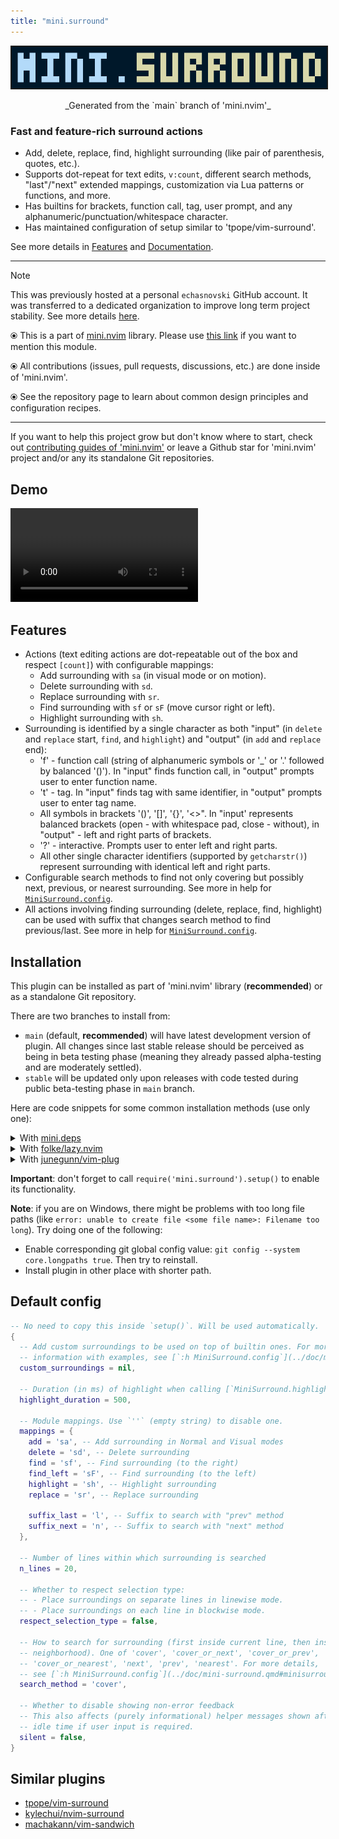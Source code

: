 ```yaml
---
title: "mini.surround"
---
```


<p align="center"> <img src="https://github.com/nvim-mini/assets/blob/main/logo-2/logo-surround_readme.png?raw=true" alt="mini.surround" style="max-width:100%;border:solid 2px"/> </p>
<p align="center">_Generated from the `main` branch of 'mini.nvim'_</p>


### Fast and feature-rich surround actions

- Add, delete, replace, find, highlight surrounding (like pair of parenthesis, quotes, etc.).
- Supports dot-repeat for text edits, `v:count`, different search methods, "last"/"next" extended mappings, customization via Lua patterns or functions, and more.
- Has builtins for brackets, function call, tag, user prompt, and any alphanumeric/punctuation/whitespace character.
- Has maintained configuration of setup similar to 'tpope/vim-surround'.

See more details in [Features](#features) and [Documentation](../doc/mini-surround.qmd).

---

> [!NOTE]
> This was previously hosted at a personal `echasnovski` GitHub account. It was transferred to a dedicated organization to improve long term project stability. See more details [here](https://github.com/nvim-mini/mini.nvim/discussions/1970).

⦿ This is a part of [mini.nvim](https://github.com/nvim-mini/mini.nvim) library. Please use [this link](https://github.com/nvim-mini/mini.nvim/blob/main/readmes/mini-surround.md) if you want to mention this module.

⦿ All contributions (issues, pull requests, discussions, etc.) are done inside of 'mini.nvim'.

⦿ See the repository page to learn about common design principles and configuration recipes.

---

If you want to help this project grow but don't know where to start, check out [contributing guides of 'mini.nvim'](https://github.com/nvim-mini/mini.nvim/blob/main/CONTRIBUTING.md) or leave a Github star for 'mini.nvim' project and/or any its standalone Git repositories.

## Demo

![](https://github.com/nvim-mini/assets/blob/main/demo/demo-surround.mp4?raw=true)

## Features

- Actions (text editing actions are dot-repeatable out of the box and respect `[count]`) with configurable mappings:
    - Add surrounding with `sa` (in visual mode or on motion).
    - Delete surrounding with `sd`.
    - Replace surrounding with `sr`.
    - Find surrounding with `sf` or `sF` (move cursor right or left).
    - Highlight surrounding with `sh`.
- Surrounding is identified by a single character as both "input" (in `delete` and `replace` start, `find`, and `highlight`) and "output" (in `add` and `replace` end):
    - 'f' - function call (string of alphanumeric symbols or '_' or '.' followed by balanced '()'). In "input" finds function call, in "output" prompts user to enter function name.
    - 't' - tag. In "input" finds tag with same identifier, in "output" prompts user to enter tag name.
    - All symbols in brackets '()', '[]', '{}', '<>". In "input' represents balanced brackets (open - with whitespace pad, close - without), in "output" - left and right parts of brackets.
    - '?' - interactive. Prompts user to enter left and right parts.
    - All other single character identifiers (supported by `getcharstr()`) represent surrounding with identical left and right parts.
- Configurable search methods to find not only covering but possibly next, previous, or nearest surrounding. See more in help for [`MiniSurround.config`](../doc/mini-surround.qmd#minisurround.config).
- All actions involving finding surrounding (delete, replace, find, highlight) can be used with suffix that changes search method to find previous/last. See more in help for [`MiniSurround.config`](../doc/mini-surround.qmd#minisurround.config).

## Installation

This plugin can be installed as part of 'mini.nvim' library (**recommended**) or as a standalone Git repository.

There are two branches to install from:

- `main` (default, **recommended**) will have latest development version of plugin. All changes since last stable release should be perceived as being in beta testing phase (meaning they already passed alpha-testing and are moderately settled).
- `stable` will be updated only upon releases with code tested during public beta-testing phase in `main` branch.

Here are code snippets for some common installation methods (use only one):

<details>
<summary>With <a href="https://github.com/nvim-mini/mini.nvim/blob/main/readmes/mini-deps.md">mini.deps</a></summary>

- 'mini.nvim' library:

    | Branch | Code snippet                                  |
    |--------|-----------------------------------------------|
    | Main   | *Follow recommended ‘mini.deps’ installation* |
    | Stable | *Follow recommended ‘mini.deps’ installation* |

- Standalone plugin:

    | Branch | Code snippet                                                       |
    |--------|--------------------------------------------------------------------|
    | Main   | `add(‘nvim-mini/mini.surround’)`                                   |
    | Stable | `add({ source = ‘nvim-mini/mini.surround’, checkout = ‘stable’ })` |

</details>

<details>
<summary>With <a href="https://github.com/folke/lazy.nvim">folke/lazy.nvim</a></summary>

- 'mini.nvim' library:

    | Branch | Code snippet                                  |
    |--------|-----------------------------------------------|
    | Main   | `{ 'nvim-mini/mini.nvim', version = false },` |
    | Stable | `{ 'nvim-mini/mini.nvim', version = '*' },`   |

- Standalone plugin:

    | Branch | Code snippet                                      |
    |--------|---------------------------------------------------|
    | Main   | `{ 'nvim-mini/mini.surround', version = false },` |
    | Stable | `{ 'nvim-mini/mini.surround', version = '*' },`   |

</details>

<details>
<summary>With <a href="https://github.com/junegunn/vim-plug">junegunn/vim-plug</a></summary>

- 'mini.nvim' library:

    | Branch | Code snippet                                         |
    |--------|------------------------------------------------------|
    | Main   | `Plug 'nvim-mini/mini.nvim'`                         |
    | Stable | `Plug 'nvim-mini/mini.nvim', { 'branch': 'stable' }` |

- Standalone plugin:

    | Branch | Code snippet                                             |
    |--------|----------------------------------------------------------|
    | Main   | `Plug 'nvim-mini/mini.surround'`                         |
    | Stable | `Plug 'nvim-mini/mini.surround', { 'branch': 'stable' }` |

</details>

**Important**: don't forget to call `require('mini.surround').setup()` to enable its functionality.

**Note**: if you are on Windows, there might be problems with too long file paths (like `error: unable to create file <some file name>: Filename too long`). Try doing one of the following:

- Enable corresponding git global config value: `git config --system core.longpaths true`. Then try to reinstall.
- Install plugin in other place with shorter path.

## Default config

```lua
-- No need to copy this inside `setup()`. Will be used automatically.
{
  -- Add custom surroundings to be used on top of builtin ones. For more
  -- information with examples, see [`:h MiniSurround.config`](../doc/mini-surround.qmd#minisurround.config).
  custom_surroundings = nil,

  -- Duration (in ms) of highlight when calling [`MiniSurround.highlight()`](../doc/mini-surround.qmd#minisurround.highlight)
  highlight_duration = 500,

  -- Module mappings. Use `''` (empty string) to disable one.
  mappings = {
    add = 'sa', -- Add surrounding in Normal and Visual modes
    delete = 'sd', -- Delete surrounding
    find = 'sf', -- Find surrounding (to the right)
    find_left = 'sF', -- Find surrounding (to the left)
    highlight = 'sh', -- Highlight surrounding
    replace = 'sr', -- Replace surrounding

    suffix_last = 'l', -- Suffix to search with "prev" method
    suffix_next = 'n', -- Suffix to search with "next" method
  },

  -- Number of lines within which surrounding is searched
  n_lines = 20,

  -- Whether to respect selection type:
  -- - Place surroundings on separate lines in linewise mode.
  -- - Place surroundings on each line in blockwise mode.
  respect_selection_type = false,

  -- How to search for surrounding (first inside current line, then inside
  -- neighborhood). One of 'cover', 'cover_or_next', 'cover_or_prev',
  -- 'cover_or_nearest', 'next', 'prev', 'nearest'. For more details,
  -- see [`:h MiniSurround.config`](../doc/mini-surround.qmd#minisurround.config).
  search_method = 'cover',

  -- Whether to disable showing non-error feedback
  -- This also affects (purely informational) helper messages shown after
  -- idle time if user input is required.
  silent = false,
}
```

## Similar plugins

- [tpope/vim-surround](https://github.com/tpope/vim-surround)
- [kylechui/nvim-surround](https://github.com/kylechui/nvim-surround)
- [machakann/vim-sandwich](https://github.com/machakann/vim-sandwich)

